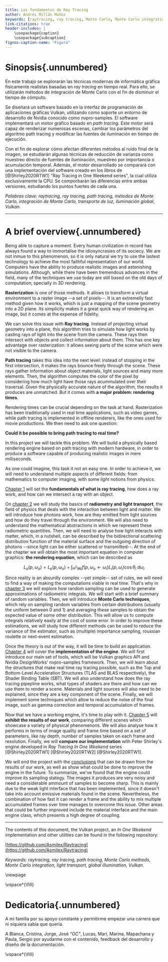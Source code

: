 ```yaml
---
title: Los fundamentos de Ray Tracing
author: Andrés Millán Muñoz
keywords: [raytracing, ray tracing, Monte Carlo, Monte Carlo integration, radiometry, path tracing, Vulkan]
link-citations: true
header-includes: |
    \usepackage{caption}
    \usepackage{subcaption}
fignos-caption-name: "Figura"
---
```


# Sinopsis{.unnumbered}

En este trabajo se explorarán las técnicas modernas de informática gráfica físicamente realistas basadas en *ray tracing* en tiempo real. Para ello, se utilizarán métodos de integración de Monte Carlo con el fin de disminuir el tiempo de cómputo.

Se diseñará un software basado en la interfaz de programación de aplicaciones gráficas Vulkan, utilizando como soporte un entorno de desarrollo de Nvidia conocido como nvpro-samples. El software implementará un motor gráfico basado en *path tracing*. Este motor será capaz de renderizar numerosas escenas, cambiar los parámetros del algoritmo path tracing y modificar las fuentes de iluminación en tiempo de ejecución.

Con el fin de explorar cómo afectan diferentes métodos al ruido final de la imagen, se estudiarán algunas técnicas de reducción de varianza como muestreo directo de fuentes de iluminación, muestreo por importancia o acumulación temporal. Además, el motor desarrollado se comparará con una implementación del software creado en los libros de [@Shirley2020RTW1] "Ray Tracing in One Weekend series", la cual utiliza exclusivamente la CPU. Se comporbarán las diferencias entre ambas versiones, estudiando los puntos fuertes de cada una.

*Palabras clave: raytracing, ray tracing, path tracing, métodos de Monte Carlo, integración de Monte Carlo, transporte de luz, iluminación global, Vulkan.*

<hr>

# A brief overview{.unnumbered}

<!-- LTeX: language=en -->

Being able to capture a moment. Every human civilization in record has always found a way to immortalise the idiosyncrasies of its sociecy. We are not inmue to this phenomenon, so it is only natural we try to use the lastest technology to achieve the most faithful representation of our world. Computers have the ability to produce realistic images and astonishing simulations. Although, while there have been tremendous advances in the field, many of the techniques we use today are still based on the old days of computation; specially in 3D rendering.

**Rasterization** is one of those methods. It allows to transform a virtual environment to a raster image --a set of pixels--. It is an extremelly fast method given how it works, which is just a mapping of the scene geometry into a 2D plane. Its simplicity makes it a great quick way of rendering an image, but it comes at the expense of fidelity.

We can solve this issue with **Ray tracing**. Instead of projecting virtual geometry into a plane, this algorithm tries to simulate how light works by casting rays of light into the scene from the camera. These rays then intersect with objects and collect information about them. This has one key advantage over rasterization: it allows seeing parts of the scene which were not visible to the camera.

**Path tracing** takes this idea into the next level: instead of stopping in the first intersection, it makes the rays bounce freely through the scene. These rays gather information about object materials, light sources and many more elements. Then, the algorithm computes the color of the pixel by considering how much light have those rays acummulated over their traversal. Given the physically accurate nature of the algorithm, the results it produces are unmatched. But it comes with **a major problem: rendering times**.

Rendering times can be crucial depending on the task at hand. Rasterization has been traditionally used in real time applications, such as video games, while path tracing is implemented in offline renderers, like the ones used for movie productions. We then need to ask one question:

**Could it be possible to bring path tracing to real time?**

In this project we will tackle this problem. We will build a physically based rendering engine based on path tracing with modern hardware, in order to produce a software capable of producing realistic images in mere milliseconds.

As one could imagine, this task it not an easy one. In order to achieve it, we will need to understand multiple aspects of different fields: from mathematics to computer imaging, with some *light* notions from physics.

[Chapter 1](#las-bases) will set the **fundamentals of what is ray tracing**, how does a ray work, and how can we intersect a ray with an object.

On [chapter 2](#transporte-de-luz) we will study the basics of **radiometry and light transport**, the field of physics that deals with the interaction between light and matter. We will introduce how photons work, how are they emitted from light sources and how do they travel through the environment. We will also need to understand the mathematical abstractions in which we represent these radiometric quantities. Then, we will need to analyse how light interacts with matter, which, in a nutshell, can be described by the bidirectional scattering distribution function of the material surface and the outgoing direction of photons --since light can be either scattered or transmitted--. At the end of the chapter we will obtain the most important equation in computer graphics: **the rendering equation**, which can be described as

$$
L_o(p, \omega_o) = L_e(p, \omega_o) + \int_{H^2(\mathbf{n})}{f(p, \omega_o \leftarrow \omega_i) L_i(p, \omega_i) \cos\theta_i\ d\omega_i}
$$

Since reality is an absurdly complex --yet simple-- set of rules, we will need to find a way of making the computations viable in real time. That's why in [chapter 3](#métodos-de-monte-carlo) we will explore how random sampling can be used to generate approximations of radiometric integrals. We will start with a brief summary of random variables. Then, we will introduce **Monte Carlo techniques**, which rely on sampling random variables from certain distributions (usually the uniform between 0 and 1) and averaging these samples to obtain the expected value of some other distribution. This will allow us to compute integrals relatively easily at the cost of some error. In order to improve these estimations, we will study how different methods can be used to reduce the variance of the estimator, such as (multiple) importance sampling, roussian roulette or next-event estimation.

Once the theory is out of the way, it will be time to build an application. [Chapter 4](#construyamos-un-path-tracer) will cover the **implementation of the engine**. We will first introduce our main set of tools, which will be Vulkan graphics API and Nvidia DesignWorks' nvpro-samples framework. Then, we will learn about the structures that make real time ray tracing possible, such as the Top and Bottom-Level Acceleration Structures (TLAS and BLAS respectively), the Shader Binding Table (SBT). We will also understand how does the ray tracing pipepline works, what types of shaders are there and how can we use them to render a scene. Materials and light sources will also need to be explained, since they are a key component of the scene. Finally, we will implement some techniques which allow to reduce the noise of the final image, such as gamma correction and temporal accumulation of frames.

Now that we have a working engine, it's time to play with it. [Chapter 5](#análisis-de-rendimiento) will **exhibit the results of our work**, comparing different scenes which showcase a variety of physical phenomenons. We will also analyse how it performs in terms of image quality and frame time based on a set of parameters, like ray depth, number of samples taken on each frame and resolution. Finally, we will **compare our implementation** with Peter Shirley's engine developed in *Ray Tracing In One Weekend* series [@Shirley2020RTW1] [@Shirley2020RTW2] [@Shirley2020RTW1].

We will end the project with the [conclusions](#conclusiones) that can be drawn from the results of our work, as well as show what could be done to improve the engine in the future. To summarize, we've found that the engine could improve its sampling stategy. The images it produces are very noisy and need a considerable ammount of samples to become sharp. This is mainly due to the weak light interface that has been implemented, since it doesn't take into account emissive materials found in the scene. Nevertheless, the combination of how fast it can render a frame and the ability to mix multiple accumulated frames over time manages to overcome this issue. Other areas that could be further improved include the material interface and the main engine class, which presents a high degree of coupling.

<hr>

The contents of this document, the Vulkan project, an *In One Weekend* implementation and other utilities can be found in the following repository:

[https://github.com/Asmilex/Raytracing](https://github.com/Asmilex/Raytracing)

*Keywords: raytracing, ray tracing, path tracing, Monte Carlo methods, Monte Carlo integration, light transport, global illumination, Vulkan.*

\newpage

\vspace*{\fill}

# Dedicatoria{.unnumbered}

A mi familia por su apoyo constante y permitirme empezar una carrera que ni siquiera sabía que quería.

A Blanca, Cristina, Jorge, José *"OC"*, Lucas, Mari, Marina, Mapachana y Paula, Sergio por ayudarme con el contenido, feedback del desarrollo y diseño de la documentación.

\vspace*{\fill}

